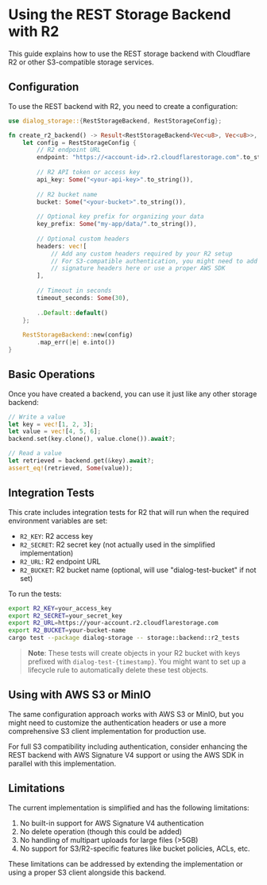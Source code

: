 # Using the REST Storage Backend with R2

This guide explains how to use the REST storage backend with Cloudflare R2 or other S3-compatible storage services.

## Configuration

To use the REST backend with R2, you need to create a configuration:

```rust
use dialog_storage::{RestStorageBackend, RestStorageConfig};

fn create_r2_backend() -> Result<RestStorageBackend<Vec<u8>, Vec<u8>>, Error> {
    let config = RestStorageConfig {
        // R2 endpoint URL
        endpoint: "https://<account-id>.r2.cloudflarestorage.com".to_string(),
        
        // R2 API token or access key
        api_key: Some("<your-api-key>".to_string()),
        
        // R2 bucket name
        bucket: Some("<your-bucket>".to_string()),
        
        // Optional key prefix for organizing your data
        key_prefix: Some("my-app/data/".to_string()),
        
        // Optional custom headers
        headers: vec![
            // Add any custom headers required by your R2 setup
            // For S3-compatible authentication, you might need to add
            // signature headers here or use a proper AWS SDK
        ],
        
        // Timeout in seconds
        timeout_seconds: Some(30),
        
        ..Default::default()
    };
    
    RestStorageBackend::new(config)
        .map_err(|e| e.into())
}
```

## Basic Operations

Once you have created a backend, you can use it just like any other storage backend:

```rust
// Write a value
let key = vec![1, 2, 3];
let value = vec![4, 5, 6];
backend.set(key.clone(), value.clone()).await?;

// Read a value
let retrieved = backend.get(&key).await?;
assert_eq!(retrieved, Some(value));
```

## Integration Tests

This crate includes integration tests for R2 that will run when the required environment variables are set:

- `R2_KEY`: R2 access key
- `R2_SECRET`: R2 secret key (not actually used in the simplified implementation)
- `R2_URL`: R2 endpoint URL
- `R2_BUCKET`: R2 bucket name (optional, will use "dialog-test-bucket" if not set)

To run the tests:

```bash
export R2_KEY=your_access_key
export R2_SECRET=your_secret_key
export R2_URL=https://your-account.r2.cloudflarestorage.com
export R2_BUCKET=your-bucket-name
cargo test --package dialog-storage -- storage::backend::r2_tests
```

> **Note**: These tests will create objects in your R2 bucket with keys prefixed with `dialog-test-{timestamp}`. You might want to set up a lifecycle rule to automatically delete these test objects.

## Using with AWS S3 or MinIO

The same configuration approach works with AWS S3 or MinIO, but you might need to customize the authentication headers or use a more comprehensive S3 client implementation for production use.

For full S3 compatibility including authentication, consider enhancing the REST backend with AWS Signature V4 support or using the AWS SDK in parallel with this implementation.

## Limitations

The current implementation is simplified and has the following limitations:

1. No built-in support for AWS Signature V4 authentication
2. No delete operation (though this could be added)
3. No handling of multipart uploads for large files (>5GB)
4. No support for S3/R2-specific features like bucket policies, ACLs, etc.

These limitations can be addressed by extending the implementation or using a proper S3 client alongside this backend.